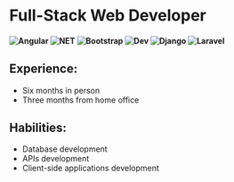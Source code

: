 # Full-Stack Web Developer 
#### ![Angular](https://static-00.iconduck.com/assets.00/angular-icon-256x256-8ljgbnzq.png) ![NET](https://styles.redditmedia.com/t5_2qh3h/styles/communityIcon_s4j823izlmu91.png) ![Bootstrap](https://cdn.iconscout.com/icon/free/png-256/bootstrap-226077.png) ![Dev](https://devexpress.gallerycdn.vsassets.io/extensions/devexpress/devextrememobileappframework/22.2/1670592218445/Microsoft.VisualStudio.Services.Icons.Default) ![Django](https://cdn.iconscout.com/icon/free/png-256/djangoproject-2752208-2285025.png) ![Laravel](https://static-00.iconduck.com/assets.00/laravel-icon-256x256-mzyhuzqy.png)

<!--
**ArmandoTeranCastillo/ArmandoTeranCastillo** is a ✨ _special_ ✨ repository because its `README.md` (this file) appears on your GitHub profile.-->


## Experience:
* Six months in person
* Three months from home office 

## Habilities:
* Database development 
* APIs development
* Client-side applications development
